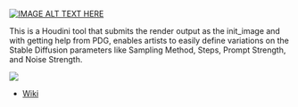 
[![IMAGE ALT TEXT HERE](https://raw.githubusercontent.com/proceduralit/StableDiffusion_Houdini_WIP/main/doc_files/YTLink_img.jpg)](https://youtu.be/h4R7b0AQ3qA)


This is a Houdini tool that submits the render output as the init_image and with getting help from PDG, enables artists to easily define variations on the Stable Diffusion parameters like Sampling Method, Steps, Prompt Strength, and Noise Strength. 

![](https://raw.githubusercontent.com/proceduralit/StableDiffusion_Houdini_WIP/main/doc_files/DS_cityA.jpg)

* [Wiki](https://github.com/proceduralit/StableDiffusion_Houdini_WIP/wiki)
